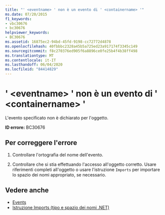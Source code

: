 ```yaml
---
title: "' <eventname> ' non è un evento di ' <containername> '"
ms.date: 07/20/2015
f1_keywords:
- vbc30676
- bc30676
helpviewer_keywords:
- BC30676
ms.assetid: 16875ec2-94bd-45fd-9198-cc72772d4878
ms.openlocfilehash: 40fbbbc2328a45b5a725ed23a917174f3345c149
ms.sourcegitcommit: f8c270376ed905f6a8896ce0fe25b4f4b38ff498
ms.translationtype: MT
ms.contentlocale: it-IT
ms.lasthandoff: 06/04/2020
ms.locfileid: "84414829"
---
```

# <a name="eventname-is-not-an-event-of-containername"></a>' \<eventname> ' non è un evento di ' \<containername> '
L'evento specificato non è dichiarato per l'oggetto.  
  
 **ID errore:** BC30676  
  
## <a name="to-correct-this-error"></a>Per correggere l'errore  
  
1. Controllare l'ortografia del nome dell'evento.  
  
2. Controllare che si stia effettuando l'accesso all'oggetto corretto. Usare riferimenti completi all'oggetto o usare l'istruzione `Imports` per importare lo spazio dei nomi appropriato, se necessario.  
  
## <a name="see-also"></a>Vedere anche

- [Events](../programming-guide/language-features/events/index.md)
- [Istruzione Imports (tipo e spazio dei nomi .NET)](../language-reference/statements/imports-statement-net-namespace-and-type.md)
